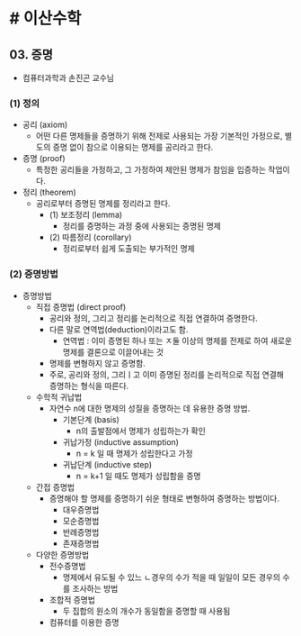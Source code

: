 # # 이산수학

## 03. 증명

- 컴퓨터과학과 손진곤 교수님

### (1) 정의

- 공리 (axiom)
    - 어떤 다른 명제들을 증명하기 위해 전제로 사용되는 가장 기본적인 가정으로, 별도의 증명 없이 참으로 이용되는 명제를 공리라고 한다.
- 증명 (proof)
    - 특정한 공리들을 가정하고, 그 가정하여 제안된 명제가 참임을 입증하는 작업이다.
- 정리 (theorem)
    - 공리로부터 증명된 명제를 정리라고 한다.
        - (1) 보조정리 (lemma)
            - 정리를 증명하는 과정 중에 사용되는 증명된 명제
        - (2) 따름정리 (corollary)
            - 정리로부터 쉽게 도출되는 부가적인 명제

### (2) 증명방법

- 증명방법
    - 직접 증명법 (direct proof)
        - 공리와 정의, 그리고 정리를 논리적으로 직접 연결하여 증명한다.
        - 다른 말로 연역법(deduction)이라고도 함.
            - 연역법 : 이미 증명된 하나 또는 ㅈ둘 이상의 명제를 전제로 하여 새로운 명제를 결론으로 이끌어내는 것
        - 명제를 변형하지 않고 증명함.
        - 주로, 공리와 정의, 그리ㅣ고 이미 증명된 정리를 논리적으로 직접 연결해 증명하는 형식을 따른다.
    - 수학적 귀납법
        - 자연수 n에 대한 명제의 성질을 증명하는 데 유용한 증명 방법.
            - 기본단계 (basis)
                - n의 출발점에서 명제가 성립하는가 확인
            - 귀납가정 (inductive assumption)
                - n = k 일 때 명제가 성립한다고 가정
            - 귀납단계 (inductive step)
                - n = k+1 일 때도 명제가 성립함을 증명
    - 간접 증명법
        - 증명해야 할 명제를 증명하기 쉬운 형태로 변형하여 증명하는 방법이다.
            - 대우증명법
            - 모순증명법
            - 반례증명법
            - 존재증명법
    - 다양한 증명방법
        - 전수증명법
            - 명제에서 유도될 수 있느 ㄴ경우의 수가 적을 때 일일이 모든 경우의 수를 조사하는 방법
        - 조합적 증명법
            - 두 집합의 원소의 개수가 동일함을 증명할 때 사용됨
        - 컴퓨터를 이용한 증명
